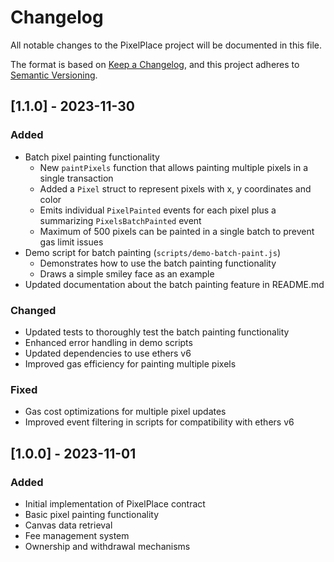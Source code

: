 # Changelog

All notable changes to the PixelPlace project will be documented in this file.

The format is based on [Keep a Changelog](https://keepachangelog.com/en/1.0.0/),
and this project adheres to [Semantic Versioning](https://semver.org/spec/v2.0.0.html).

## [1.1.0] - 2023-11-30

### Added
- Batch pixel painting functionality
  - New `paintPixels` function that allows painting multiple pixels in a single transaction
  - Added a `Pixel` struct to represent pixels with x, y coordinates and color
  - Emits individual `PixelPainted` events for each pixel plus a summarizing `PixelsBatchPainted` event
  - Maximum of 500 pixels can be painted in a single batch to prevent gas limit issues
- Demo script for batch painting (`scripts/demo-batch-paint.js`)
  - Demonstrates how to use the batch painting functionality
  - Draws a simple smiley face as an example
- Updated documentation about the batch painting feature in README.md

### Changed
- Updated tests to thoroughly test the batch painting functionality
- Enhanced error handling in demo scripts
- Updated dependencies to use ethers v6
- Improved gas efficiency for painting multiple pixels

### Fixed
- Gas cost optimizations for multiple pixel updates
- Improved event filtering in scripts for compatibility with ethers v6

## [1.0.0] - 2023-11-01

### Added
- Initial implementation of PixelPlace contract
- Basic pixel painting functionality
- Canvas data retrieval
- Fee management system
- Ownership and withdrawal mechanisms 